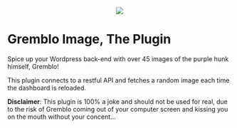 ﻿<p align="center"><img src="https://i.kym-cdn.com/photos/images/masonry/001/267/048/7d9.jpg"></p>
 
 # Gremblo Image, The Plugin

Spice up your Wordpress back-end with over 45 images of the purple hunk himself, Gremblo!

This plugin connects to a restful API and fetches a random image each time the dashboard is reloaded.

**Disclaimer**: This plugin is 100% a joke and should not be used for real, due to the risk of Gremblo coming out of your computer screen and kissing you on the mouth without your concent...
